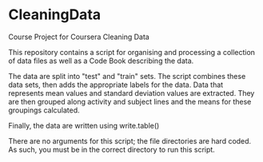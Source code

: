 # CleaningData
Course Project for Coursera Cleaning Data

This repository contains a script for organising and processing a collection of data files as well as a Code Book describing the data.

The data are split into "test" and "train" sets.  The script combines these data sets, then adds the appropriate labels for the data.  Data that represents mean values and standard deviation values are extracted.  They are then grouped along activity and subject lines and the means for these groupings calculated.

Finally, the data are written using write.table()

There are no arguments for this script; the file directories are hard coded.  As such, you must be in the correct directory to run this script.


